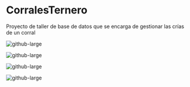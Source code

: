 ﻿# CorralesTernero

Proyecto de taller de base de datos que se encarga de gestionar las crías de un corral

![github-large](https://github.com/urielexis64/CorralesTernero/blob/master/ScreenShots/Versi%C3%B3n%200.3/registro.png)


![github-large](https://github.com/urielexis64/CorralesTernero/blob/master/ScreenShots/Versi%C3%B3n%200.3/consulta.png)


![github-large](https://github.com/urielexis64/CorralesTernero/blob/master/ScreenShots/Versi%C3%B3n%200.3/Screenshot_1.png)

![github-large](https://github.com/urielexis64/CorralesTernero/blob/master/ScreenShots/Versi%C3%B3n%200.3/btnUndo.png)
